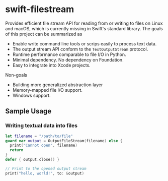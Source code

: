 # swift-filestream

Provides efficient file stream API for reading from or writing to files on
Linux and macOS, which is currently missing in Swift's standard library. The
goals of this project can be summarized as

* Enable write command line tools or scrips easily to process text data.
* The output stream API conform to the `TextOutputStream` protocol.
* Runtime performance comparable to file I/O in Python.
* Minimal dependency. No dependency on Foundation.
* Easy to integrate into Xcode projects.

Non-goals

* Building more generalized abstraction layer
* Memory-mapped file I/O support.
* Windows support.

## Sample Usage

### Writing textual data into files

```Swift
let filename = "/path/to/file"
guard var output = OutputFileStream(filename) else {
  print("Cannot open", filename)
  return
}
defer { output.close() }

// Print to the opened output stream
print("hello, world!", to: &output)
```

